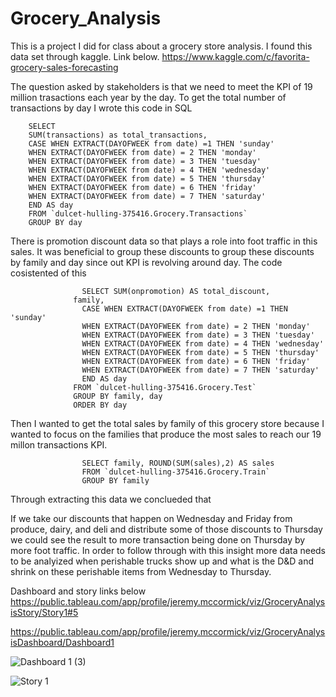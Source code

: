 # Grocery_Analysis
This is a project I did for class about a grocery store analysis. I found this data set through kaggle. Link below. 
https://www.kaggle.com/c/favorita-grocery-sales-forecasting


The question asked by stakeholders is that we need to meet the KPI of 19 million trasactions each year by the day. To get the total number of transactions by day I wrote this code in SQL 

        SELECT 
        SUM(transactions) as total_transactions,
        CASE WHEN EXTRACT(DAYOFWEEK from date) =1 THEN 'sunday' 
        WHEN EXTRACT(DAYOFWEEK from date) = 2 THEN 'monday'
        WHEN EXTRACT(DAYOFWEEK from date) = 3 THEN 'tuesday'
        WHEN EXTRACT(DAYOFWEEK from date) = 4 THEN 'wednesday'
        WHEN EXTRACT(DAYOFWEEK from date) = 5 THEN 'thursday'
        WHEN EXTRACT(DAYOFWEEK from date) = 6 THEN 'friday'
        WHEN EXTRACT(DAYOFWEEK from date) = 7 THEN 'saturday'
        END AS day
        FROM `dulcet-hulling-375416.Grocery.Transactions`
        GROUP BY day

  There is promotion discount data so that plays a role into foot traffic in this sales. It was beneficial to group these discounts to group these discounts by family and day since out KPI is revolving around day. The code cosistented of this 
  
                    SELECT SUM(onpromotion) AS total_discount, 
                  family,
                    CASE WHEN EXTRACT(DAYOFWEEK from date) =1 THEN 'sunday' 
                    WHEN EXTRACT(DAYOFWEEK from date) = 2 THEN 'monday'
                    WHEN EXTRACT(DAYOFWEEK from date) = 3 THEN 'tuesday'
                    WHEN EXTRACT(DAYOFWEEK from date) = 4 THEN 'wednesday'
                    WHEN EXTRACT(DAYOFWEEK from date) = 5 THEN 'thursday'
                    WHEN EXTRACT(DAYOFWEEK from date) = 6 THEN 'friday'
                    WHEN EXTRACT(DAYOFWEEK from date) = 7 THEN 'saturday'
                    END AS day
                  FROM `dulcet-hulling-375416.Grocery.Test`
                  GROUP BY family, day
                  ORDER BY day



  Then I wanted to get the total sales by family of this grocery store because I wanted to focus on the families that produce the most sales to reach our 19 millon transactions KPI. 

                    SELECT family, ROUND(SUM(sales),2) AS sales
                    FROM `dulcet-hulling-375416.Grocery.Train`
                    GROUP BY family

Through extracting this data we conclueded that 

If we take our discounts that happen on Wednesday and Friday from produce, dairy, and deli and distribute some of those discounts to Thursday we could see the result to more transaction being done on Thursday by more foot traffic. In order to follow through with this insight more data needs to be analyized when perishable trucks show up and what is the D&D and shrink on these perishable items from Wednesday to Thursday.


Dashboard and story links below 
https://public.tableau.com/app/profile/jeremy.mccormick/viz/GroceryAnalysisStory/Story1#5

https://public.tableau.com/app/profile/jeremy.mccormick/viz/GroceryAnalysisDashboard/Dashboard1


![Dashboard 1 (3)](https://github.com/SpotMcCormick/Grocery_Analysis/assets/132832823/a3a9cf0b-11b4-44ee-89c8-63ceef129d3f)



![Story 1](https://github.com/SpotMcCormick/Grocery_Analysis/assets/132832823/bac15909-b807-4d07-995d-f55602507030)

    
